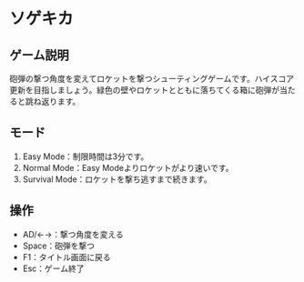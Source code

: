 # ソゲキカ

## ゲーム説明
砲弾の撃つ角度を変えてロケットを撃つシューティングゲームです。ハイスコア更新を目指しましょう。緑色の壁やロケットとともに落ちてくる箱に砲弾が当たると跳ね返ります。

## モード
1. Easy Mode：制限時間は3分です。
2. Normal Mode：Easy Modeよりロケットがより速いです。
3. Survival Mode：ロケットを撃ち逃すまで続きます。
## 操作
* AD/←→：撃つ角度を変える
* Space：砲弾を撃つ
* F1：タイトル画面に戻る
* Esc：ゲーム終了
